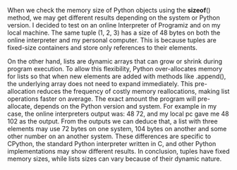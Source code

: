 When we check the memory size of Python objects using the ____sizeof____() method, we may get different results depending on the system or Python version. I decided to test on an online Interpreter of Programiz and on my local machine. The same tuple (1, 2, 3) has a size of 48 bytes on both the online interpreter and my personal computer. This is because tuples are fixed-size containers and store only references to their elements. 

On the other hand, lists are dynamic arrays that can grow or shrink during program execution. To allow this flexibility, Python over-allocates memory for lists so that when new elements are added with methods like .append(), the underlying array does not need to expand immediately. This pre-allocation reduces the frequency of costly memory reallocations, making list operations faster on average. The exact amount the program will pre-allocate, depends on the Python version and system. For example in my case, the online interpreters output was: 48 72, and my local pc gave me 48 102 as the output. From the outputs we can deduce that, a list with three elements may use 72 bytes on one system, 104 bytes on another and some other number on an another system. These differences are specific to CPython, the standard Python interpreter written in C, and other Python implementations may show different results. In conclusion, tuples have fixed memory sizes, while lists sizes can vary because of their dynamic nature.
